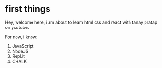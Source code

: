 # first things

Hey, welcome here, i am about to learn html css and react with tanay pratap on youtube.

For now, i know:

1. JavaScript
1. NodeJS
1. Repl.it
1. CHALK
